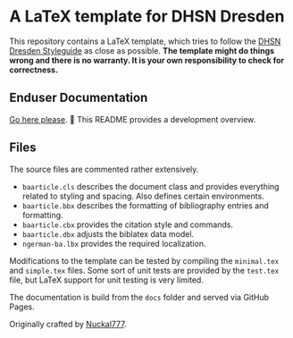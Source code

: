 # A LaTeX template for DHSN Dresden
This repository contains a LaTeX template, which tries to follow the [DHSN Dresden Styleguide](https://dresden.ba-sn.de/fileadmin/M3__BA_Dresden/downloads/zentrale-dokumente/Leitfaden_wissentschaftliche_Arbeiten.pdf) as close as possible.
__The template might do things wrong and there is no warranty. It is your own responsibility to check for correctness.__

## Enduser Documentation

[Go here please](https://ba-dresden.github.io/ba-latex-template/). :rocket: This README provides a development overview.

## Files

The source files are commented rather extensively.
- `baarticle.cls` describes the document class and provides everything related to styling and spacing. Also defines certain environments.
- `baarticle.bbx` describes the formatting of bibliography entries and formatting.
- `baarticle.cbx` provides the citation style and commands.
- `baarticle.dbx` adjusts the biblatex data model.
- `ngerman-ba.lbx` provides the required localization.

Modifications to the template can be tested by compiling the `minimal.tex` and `simple.tex` files. Some sort of unit tests are provided by the `test.tex` file, but LaTeX support for unit testing is very limited.

The documentation is build from the `docs` folder and served via GitHub Pages.

Originally crafted by [Nuckal777](https://github.com/Nuckal777).
